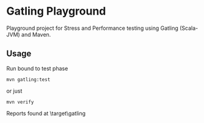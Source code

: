 # Gatling Playground

Playground project for Stress and Performance testing using Gatling (Scala-JVM) and Maven.

## Usage

Run bound to test phase
```
mvn gatling:test
```

or just
```
mvn verify
```

Reports found at \target\gatling
